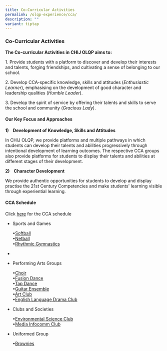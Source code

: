 ```yaml
---
title: Co–Curricular Activities
permalink: /olqp-experience/cca/
description: ""
variant: tiptap
---
```

<h3>Co-Curricular Activities</h3>
<p><strong>The Co-curricular Activities in CHIJ OLQP aims to:</strong>
</p>
<p>1. Provide students with a platform to discover and develop their interests
and talents, forging friendships, and cultivating a sense of belonging
to our school.</p>
<p>2. Develop CCA-specific knowledge, skills and attitudes (<em>Enthusiastic Learner</em>),
emphasising on the development of good character and leadership qualities
(<em>Humble Leader</em>).</p>
<p>3. Develop the spirit of service by offering their talents and skills
to serve the school and community (<em>Gracious Lady</em>).</p>
<h4>Our Key Focus and Approaches</h4>
<p><strong>1)&nbsp;&nbsp; &nbsp;Development of Knowledge, Skills and Attitudes</strong>
</p>
<p>In CHIJ OLQP, we provide platforms and multiple pathways in which students
can develop their talents and abilities progressively through intentional
development of learning outcomes. The respective CCA groups also provide
platforms for students to display their talents and abilities at different
stages of their development.</p>
<p><strong>2)&nbsp;&nbsp; &nbsp;Character Development</strong>
</p>
<p>We provide authentic opportunities for students to develop and display
practise the 21st Century Competencies and make students' learning visible
through experiential learning.</p>
<h4>CCA Schedule</h4>
<p>Click <a href="/files/CCA/CCA_Schedule_2025_for_school_website.pdf" rel="noopener noreferrer nofollow" target="_blank">here</a> for
the CCA schedule</p>
<ul>
<li>
<p>Sports and Games</p>
<p>•<a href="https://staging.d2yo7qbk5fhrwg.amplifyapp.com/cca/Sports-and-Games/softball" rel="noopener noreferrer nofollow" target="_blank">Softball</a>
<br>•<a href="https://staging.d2yo7qbk5fhrwg.amplifyapp.com/cca/Sports-and-Games/netball" rel="noopener noreferrer nofollow" target="_blank">Netball</a>
<br>•<a href="https://staging.d2yo7qbk5fhrwg.amplifyapp.com/cca/Sports-and-Games/rhythmic-gymnastics" rel="noopener noreferrer nofollow" target="_blank">Rhythmic Gymnastics</a>
</p>
</li>
<li>
<p>&nbsp;&nbsp;</p>
</li>
<li>
<p>Performing Arts Groups</p>
<p>•<a href="https://staging.d2yo7qbk5fhrwg.amplifyapp.com/cca/Performing-Arts-Groups/choir" rel="noopener noreferrer nofollow" target="_blank">Choir</a>
<br>•<a href="https://staging.d2yo7qbk5fhrwg.amplifyapp.com/cca/Performing-Arts-Groups/fusion-dance" rel="noopener noreferrer nofollow" target="_blank">Fusion Dance</a>
<br>•<a href="https://staging.d2yo7qbk5fhrwg.amplifyapp.com/cca/Performing-Arts-Groups/tap-dance" rel="noopener noreferrer nofollow" target="_blank">Tap Dance</a>
<br>•<a href="https://staging.d2yo7qbk5fhrwg.amplifyapp.com/cca/Performing-Arts-Groups/guitar-ensemble" rel="noopener noreferrer nofollow" target="_blank">Guitar Ensemble</a>
<br>•<a href="https://staging.d2yo7qbk5fhrwg.amplifyapp.com/cca/Performing-Arts-Groups/art-club" rel="noopener noreferrer nofollow" target="_blank">Art Club</a>
<br>•<a href="https://staging.d2yo7qbk5fhrwg.amplifyapp.com/cca/Performing-Arts-Groups/EL-Drama-club" rel="noopener noreferrer nofollow" target="_blank">English Language Drama Club</a>
<br>
</p>
</li>
<li>
<p>Clubs and Societies</p>
<p>•<a href="https://staging.d2yo7qbk5fhrwg.amplifyapp.com/cca/Clubs-and-Societies/environmental-science-club" rel="noopener noreferrer nofollow" target="_blank">Environmental Science Club</a>
<br>•<a href="https://staging.d2yo7qbk5fhrwg.amplifyapp.com/cca/Clubs-and-Societies/media-and-infocomm-club" rel="noopener noreferrer nofollow" target="_blank">Media Infocomm Club</a>
</p>
</li>
<li>
<p>Uniformed Group</p>
<p>•<a href="https://staging.d2yo7qbk5fhrwg.amplifyapp.com/cca/Uniformed-Group/brownies" rel="noopener noreferrer nofollow" target="_blank">Brownies</a>
</p>
</li>
</ul>
<p></p>